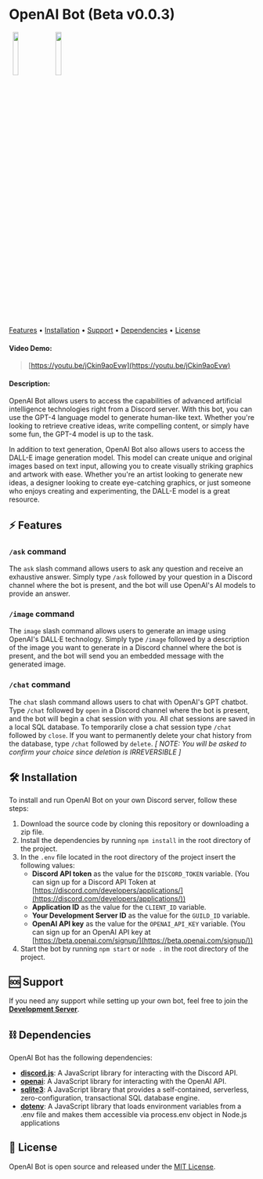 # OpenAI Bot (Beta v0.0.3)

<span>&nbsp;&nbsp;</span><img src="https://camo.githubusercontent.com/d55d8a7f07a103454ebb77b653d9600ce27e011f78395d9713b432c8c011c76a/68747470733a2f2f646973636f72642e6a732e6f72672f7374617469632f6c6f676f2e737667" width="15%"/><span>&nbsp;&nbsp;&nbsp;</span><img src="https://upload.wikimedia.org/wikipedia/commons/thumb/4/4d/OpenAI_Logo.svg/2560px-OpenAI_Logo.svg.png" width="15%"/>

<a href="#-features">Features</a>
•
<a href="#-installation">Installation</a>
•
<a href="#-support">Support</a>
•
<a href="#%EF%B8%8F-dependencies">Dependencies</a>
•
<a href="#-license">License</a>

#### Video Demo:

> [https://youtu.be/jCkin9aoEvw](https://youtu.be/jCkin9aoEvw)

#### Description:

OpenAI Bot allows users to access the capabilities of advanced artificial intelligence technologies right from a Discord server. With this bot, you can use the GPT-4 language model to generate human-like text. Whether you're looking to retrieve creative ideas, write compelling content, or simply have some fun, the GPT-4 model is up to the task.

In addition to text generation, OpenAI Bot also allows users to access the DALL-E image generation model. This model can create unique and original images based on text input, allowing you to create visually striking graphics and artwork with ease. Whether you're an artist looking to generate new ideas, a designer looking to create eye-catching graphics, or just someone who enjoys creating and experimenting, the DALL-E model is a great resource.

## ⚡ Features

### `/ask` command

The `ask` slash command allows users to ask any question and receive an exhaustive answer. Simply type `/ask` followed by your question in a Discord channel where the bot is present, and the bot will use OpenAI's AI models to provide an answer.

### `/image` command

The `image` slash command allows users to generate an image using OpenAI's DALL·E technology. Simply type `/image` followed by a description of the image you want to generate in a Discord channel where the bot is present, and the bot will send you an embedded message with the generated image.

### `/chat` command

The `chat` slash command allows users to chat with OpenAI's GPT chatbot. Type `/chat` followed by `open` in a Discord channel where the bot is present, and the bot will begin a chat session with you. All chat sessions are saved in a local SQL database. To temporarily close a chat session type `/chat` followed by `close`. If you want to permanently delete your chat history from the database, type `/chat` followed by `delete`. _[ NOTE: You will be asked to confirm your choice since deletion is IRREVERSIBLE ]_

## 🛠 Installation

To install and run OpenAI Bot on your own Discord server, follow these steps:

1. Download the source code by cloning this repository or downloading a zip file.
2. Install the dependencies by running `npm install` in the root directory of the project.
3. In the `.env` file located in the root directory of the project insert the following values:
    - **Discord API token** as the value for the `DISCORD_TOKEN` variable. (You can sign up for a Discord API Token at [https://discord.com/developers/applications/](https://discord.com/developers/applications/))
    - **Application ID** as the value for the `CLIENT_ID` variable.
    - **Your Development Server ID** as the value for the `GUILD_ID` variable.
    - **OpenAI API key** as the value for the `OPENAI_API_KEY` variable. (You can sign up for an OpenAI API key at [https://beta.openai.com/signup/](https://beta.openai.com/signup/))
4. Start the bot by running `npm start` or `node .` in the root directory of the project.

## 🆘 Support

If you need any support while setting up your own bot, feel free to join the __[Development Server](https://discord.gg/ndCY5x8Dpq)__.

## ⛓️ Dependencies

OpenAI Bot has the following dependencies:

- **[discord.js](https://www.npmjs.com/package/discord.js)**: A JavaScript library for interacting with the Discord API.
- **[openai](https://www.npmjs.com/package/openai)**: A JavaScript library for interacting with the OpenAI API.
- **[sqlite3](https://www.npmjs.com/package/sqlite3)**: A JavaScript library that provides a self-contained, serverless, zero-configuration, transactional SQL database engine.
- **[dotenv](https://www.npmjs.com/package/dotenv)**: A JavaScript library that loads environment variables from a .env file and makes them accessible via process.env object in Node.js applications

## 📖 License

OpenAI Bot is open source and released under the [MIT License](https://opensource.org/licenses/MIT).
